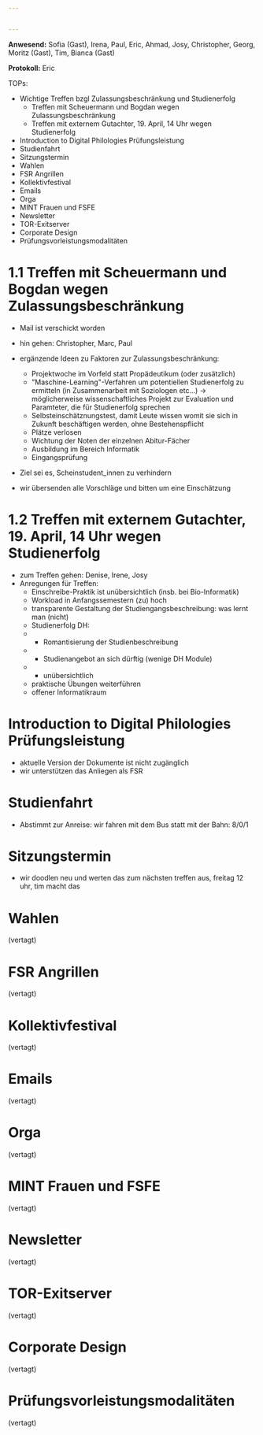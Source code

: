 ```yaml
---


---
```


**Anwesend:** Sofia (Gast), Irena, Paul, Eric, Ahmad, Josy, Christopher, Georg, Moritz (Gast), Tim, Bianca (Gast)

**Protokoll:** Eric

TOPs:

* Wichtige Treffen bzgl Zulassungsbeschränkung und Studienerfolg
  * Treffen mit Scheuermann und Bogdan wegen Zulassungsbeschränkung
  * Treffen mit externem Gutachter, 19. April, 14 Uhr wegen Studienerfolg
* Introduction to Digital Philologies Prüfungsleistung
* Studienfahrt
* Sitzungstermin
* Wahlen
* FSR Angrillen
* Kollektivfestival
* Emails
* Orga
* MINT Frauen und FSFE
* Newsletter
* TOR-Exitserver
* Corporate Design
* Prüfungsvorleistungsmodalitäten

# 1.1 Treffen mit Scheuermann und Bogdan wegen Zulassungsbeschränkung

* Mail ist verschickt worden
* hin gehen: Christopher, Marc, Paul

* ergänzende Ideen zu Faktoren zur Zulassungsbeschränkung:
  * Projektwoche im Vorfeld statt Propädeutikum (oder zusätzlich) 
  * "Maschine-Learning"-Verfahren um potentiellen Studienerfolg zu ermitteln (in Zusammenarbeit mit Soziologen etc…) -> möglicherweise wissenschaftliches Projekt zur Evaluation und Paramteter, die für Studienerfolg sprechen
  * Selbsteinschätznungstest, damit Leute wissen womit sie sich in Zukunft beschäftigen werden, ohne Bestehenspflicht
  * Plätze verlosen
  * Wichtung der Noten der einzelnen Abitur-Fächer
  * Ausbildung im Bereich Informatik
  * Eingangsprüfung 

* Ziel sei es, Scheinstudent_innen zu verhindern
* wir übersenden alle Vorschläge und bitten um eine Einschätzung

# 1.2 Treffen mit externem Gutachter, 19. April, 14 Uhr wegen Studienerfolg

* zum Treffen gehen: Denise, Irene, Josy
* Anregungen für Treffen:
  * Einschreibe-Praktik ist unübersichtlich (insb. bei Bio-Informatik)
  * Workload in Anfangssemestern (zu) hoch
  * transparente Gestaltung der Studiengangsbeschreibung: was lernt man (nicht)
  * Studienerfolg DH:
  *  - Romantisierung der Studienbeschreibung
  *  - Studienangebot an sich dürftig (wenige DH Module)
  *  - unübersichtlich
  * praktische Übungen weiterführen
  * offener Informatikraum

# Introduction to Digital Philologies Prüfungsleistung

* aktuelle Version der Dokumente ist nicht zugänglich
* wir unterstützen das Anliegen als FSR

# Studienfahrt

* Abstimmt zur Anreise: wir fahren mit dem Bus statt mit der Bahn: 8/0/1

# Sitzungstermin
* wir doodlen neu und werten das zum nächsten treffen aus, freitag 12 uhr, tim macht das

# Wahlen

(vertagt)

# FSR Angrillen

(vertagt)

# Kollektivfestival

(vertagt)

# Emails

(vertagt)

# Orga

(vertagt)

# MINT Frauen und FSFE

(vertagt)

# Newsletter

(vertagt)

# TOR-Exitserver

(vertagt)

# Corporate Design

(vertagt)

# Prüfungsvorleistungsmodalitäten

(vertagt)

